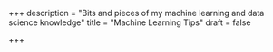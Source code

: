 +++
description = "Bits and pieces of my machine learning and data science knowledge"
title = "Machine Learning Tips"
draft = false

+++
